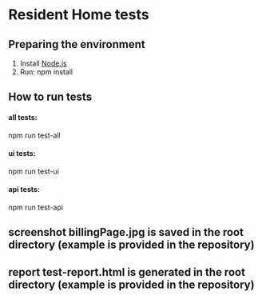 # Resident Home tests
  
## Preparing the environment  
  
1. Install [Node.js](https://nodejs.org/en/)
2. Run: npm install  
  
## How to run tests  
  
#### all tests:  
npm run test-all    
  
#### ui tests:  
npm run test-ui  
  
#### api tests:  
npm run test-api  
  
## screenshot billingPage.jpg is saved in the root directory (example is provided in the repository)  
## report test-report.html is generated in the root directory (example is provided in the repository)  